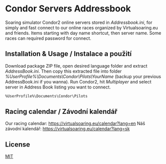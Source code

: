 # Condor Servers Addressbook

Soaring simulator Condor2 online servers stored in *Addressbook.ini*, for simply and fast connect to our online races organized by Virtualsoaring.eu and friends. Items starting with day name shortcut, then server name. Some races can required password for connect.

## Installation & Usage / Instalace a použití

Download package ZIP file, open desired language folder and extract *AddressBook.ini*. Then copy this extracted file into folder *%UserProfile%\Documents\Condor\Pilots\YourName* (backup your previous AddressBook.ini if you wanna). Run Condor2, hit *Multiplayer* and select server in Address Book listing you want to connect.

```bash
%UserProfile%\Documents\Condor\Pilots
```

## Racing calendar / Závodní kalendář
Our racing calendar: https://virtualsoaring.eu/calendar?lang=en
Náš závodní kalendář: https://virtualsoaring.eu/calendar?lang=sk

## License
[MIT](https://choosealicense.com/licenses/mit/)
